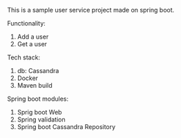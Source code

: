 This is a sample user service project made on spring boot.

Functionality:
1) Add a user
2) Get a user

Tech stack:
1) db: Cassandra
2) Docker
3) Maven build

Spring boot modules:
1) Sprig boot Web
2) Spring validation
3) Spring boot Cassandra Repository
